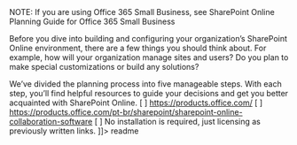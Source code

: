 <snippet>
  <content><![CDATA[
# ${1:Project Name}
SharePoint Online is a cloud-based service that helps organizations share and collaborate with colleagues, partners, and customers. With SharePoint Online, you can access internal sites, documents, and other information from anywhere—at the office, at home, or from a mobile device.

NOTE: If you are using Office 365 Small Business, see SharePoint Online Planning Guide for Office 365 Small Business

Before you dive into building and configuring your organization’s SharePoint Online environment, there are a few things you should think about. For example, how will your organization manage sites and users? Do you plan to make special customizations or build any solutions?

We’ve divided the planning process into five manageable steps. With each step, you’ll find helpful resources to guide your decisions and get you better acquainted with SharePoint Online.
    [ ] https://products.office.com/
    [ ] https://products.office.com/pt-br/sharepoint/sharepoint-online-collaboration-software
    [ ] No installation is required, just licensing as previously written links.
]]></content>
  <tabTrigger>readme</tabTrigger>
</snippet>
